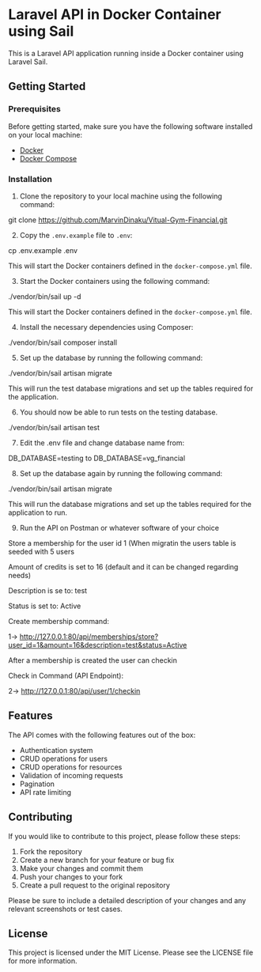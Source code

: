 # Laravel API in Docker Container using Sail

This is a Laravel API application running inside a Docker container using Laravel Sail.

## Getting Started

### Prerequisites

Before getting started, make sure you have the following software installed on your local machine:

- [Docker](https://docs.docker.com/get-docker/)
- [Docker Compose](https://docs.docker.com/compose/install/)

### Installation

1. Clone the repository to your local machine using the following command:

git clone https://github.com/MarvinDinaku/Vitual-Gym-Financial.git


2. Copy the `.env.example` file to `.env`:

cp .env.example .env


This will start the Docker containers defined in the `docker-compose.yml` file.


3. Start the Docker containers using the following command:

./vendor/bin/sail up -d

This will start the Docker containers defined in the `docker-compose.yml` file.


4. Install the necessary dependencies using Composer:

./vendor/bin/sail composer install



5. Set up the database by running the following command:

./vendor/bin/sail artisan migrate

This will run the test database migrations and set up the tables required for the application.


6. You should now be able to run tests on the testing database.

./vendor/bin/sail artisan test


7. Edit the .env file and change database name from:

DB_DATABASE=testing to DB_DATABASE=vg_financial



8. Set up the database again by running the following command:

./vendor/bin/sail artisan migrate

This will run the database migrations and set up the tables required for the application to run.


9. Run the API on Postman or whatever software of your choice

Store a membership for the user id 1 (When migratin the users table is seeded with 5 users

Amount of credits is set to 16 (default and it can be changed regarding needs)

Description is se to: test

Status is set to: Active
  
Create membership command:

1-> http://127.0.0.1:80/api/memberships/store?user_id=1&amount=16&description=test&status=Active

After a membership is created the user can checkin

Check in Command (API Endpoint):

2-> http://127.0.0.1:80/api/user/1/checkin

  
## Features

The API comes with the following features out of the box:

- Authentication system
- CRUD operations for users
- CRUD operations for resources
- Validation of incoming requests
- Pagination
- API rate limiting

## Contributing

If you would like to contribute to this project, please follow these steps:

1. Fork the repository
2. Create a new branch for your feature or bug fix
3. Make your changes and commit them
4. Push your changes to your fork
5. Create a pull request to the original repository

Please be sure to include a detailed description of your changes and any relevant screenshots or test cases.

## License

This project is licensed under the MIT License. Please see the LICENSE file for more information.




